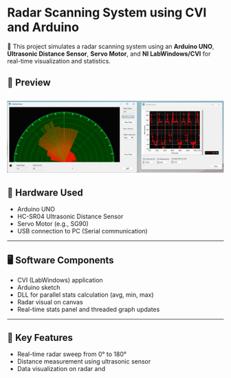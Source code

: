 # Radar Scanning System using CVI and Arduino

🚀 This project simulates a radar scanning system using an **Arduino UNO**, **Ultrasonic Distance Sensor**, **Servo Motor**, and **NI LabWindows/CVI** for real-time visualization and statistics.

## 📸 Preview
![Radar UI](Images&video/Radar_UI.png)  
---

## 🔧 Hardware Used
- Arduino UNO
- HC-SR04 Ultrasonic Distance Sensor
- Servo Motor (e.g., SG90)
- USB connection to PC (Serial communication)

---

## 🖥️ Software Components
- CVI (LabWindows) application
- Arduino sketch
- DLL for parallel stats calculation (avg, min, max)
- Radar visual on canvas
- Real-time stats panel and threaded graph updates

---

## 🧠 Key Features
- Real-time radar sweep from 0° to 180°
- Distance measurement using ultrasonic sensor
- Data visualization on radar and
